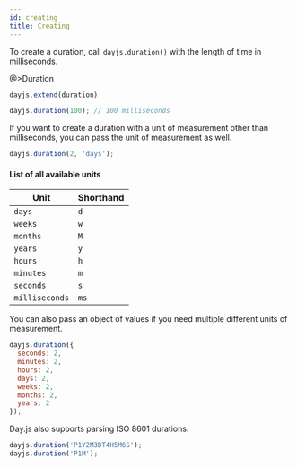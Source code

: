 ```yaml
---
id: creating
title: Creating
---
```


To create a duration, call `dayjs.duration()` with the length of time in milliseconds.

@>Duration

```javascript
dayjs.extend(duration)

dayjs.duration(100); // 100 milliseconds
```

If you want to create a duration with a unit of measurement other than milliseconds, you can pass the unit of measurement as well.

```javascript
dayjs.duration(2, 'days');
```
#### List of all available units

| Unit           | Shorthand |
| -------------  | --------- |
| `days`         | `d`       |
| `weeks`        | `w`       |
| `months`       | `M`       |
| `years`        | `y`       |
| `hours`        | `h`       |
| `minutes`      | `m`       |
| `seconds`      | `s`       |
| `milliseconds` | `ms`      |

You can also pass an object of values if you need multiple different units of measurement.

```javascript
dayjs.duration({
  seconds: 2,
  minutes: 2,
  hours: 2,
  days: 2,
  weeks: 2,
  months: 2,
  years: 2
});
```

Day.js also supports parsing ISO 8601 durations.

```js
dayjs.duration('P1Y2M3DT4H5M6S');
dayjs.duration('P1M');
```
